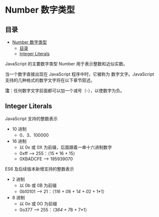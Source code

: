 # Number 数字类型

## 目录

- [Number 数字类型](#number-数字类型)
  - [目录](#目录)
  - [Integer Literals](#integer-literals)

JavaScript 的主要数字类型 Number 用于表示整数和近似实数。

当一个数字直接出现在 JavaScript 程序中时，它被称为 数字文字。JavaScript 支持的几种格式的数字文字将在以下章节叙述。

**注**：任何数字文字前面都可以加一个减号（-），以使数字为负。

## Integer Literals

JavaScript 支持的整数表示

- 10 进制
  - 0、3、100000
- 16 进制
  - 以 0x 或 0X 为前缀，后面跟着一串十六进制数字
  - 0xff --> 255：（15 * 16 + 15）
  - 0XBADCFE --> 195939070

ES6 及后续版本新增支持的整数表示

- 2 进制
  - 以 0b 或 0B 为前缀
  - 0b10101 --> 21：（1*16 + 0*8 + 1*4 + 0*2 + 1*1）
- 8 进制
  - 以 0o 或 0O 为前缀
  - 0o377 --> 255：（3*64 + 7*8 + 7*1）
